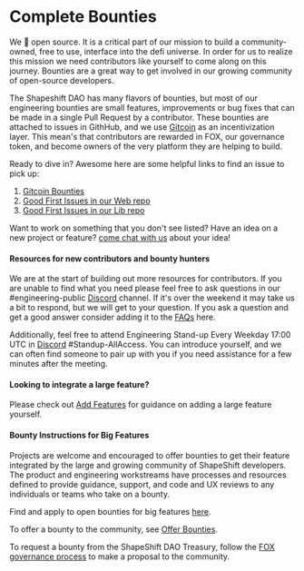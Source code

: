 # Complete Bounties

We :blue_heart: open source. It is a critical part of our mission to build a community-owned, 
free to use, interface into the defi universe. In order for us to realize this mission we need contributors like
yourself to come along on this journey. Bounties are a great way to get involved in our growing 
community of open-source developers.

The Shapeshift DAO has many flavors of bounties, but most of our engineering bounties are small 
features, improvements or bug fixes that can be made in a single Pull Request by a contributor.
These bounties are attached to issues in GithHub, and we use [Gitcoin](https://gitcoin.co/) as an 
incentivization layer. This mean's that contributors are rewarded in FOX, our governance token,
and become owners of the very platform they are helping to build.

Ready to dive in? Awesome here are some helpful links to find an issue to pick up:

1. [Gitcoin Bounties](https://gitcoin.co/shapeshift/bounties)
2. [Good First Issues in our Web repo](https://github.com/shapeshift/web/issues?q=is%3Aissue+is%3Aopen+label%3A%22good+first+issue%22)
3. [Good First Issues in our Lib repo](https://github.com/shapeshift/lib/issues?q=is%3Aissue+is%3Aopen+label%3A%22good+first+issue%22)

Want to work on something that you don't see listed? Have an idea on a new project or feature? [come chat with us](https://discord.gg/shapeshift) about your idea! 

#### Resources for new contributors and bounty hunters

We are at the start of building out more resources for contributors. If you are unable to find what you need please feel free to ask questions in our #engineering-public [Discord](https://discord.gg/shapeshift) channel. If it's over the weekend it may take us a bit to respond, but we will get to your question. If you ask a question and get a good answer consider adding it to the [FAQs](faq.md) here.
 
Additionally, feel free to attend Engineering Stand-up Every Weekday 17:00 UTC in [Discord](https://discord.gg/shapeshift) #Standup-AllAccess. You can introduce yourself, and we can often find someone to pair up with you if you need assistance for a few minutes after the meeting.

#### Looking to integrate a large feature?

Please check out [Add Features](integrators.md) for guidance on adding a large feature yourself.
 
#### Bounty Instructions for Big Features

Projects are welcome and encouraged to offer bounties to get their feature integrated by the large and growing community of ShapeShift developers. The product and engineering workstreams have processes and resources defined to provide guidance, support, and code and UX reviews to any individuals or teams who take on a bounty.

Find and apply to open bounties for big features [here](https://forum.shapeshift.com/tags/c/workstream-discussion/engineering/bounty).

To offer a bounty to the community, see [Offer Bounties](offer.md).

To request a bounty from the ShapeShift DAO Treasury, follow the [FOX governance process](https://forum.shapeshift.com/t/fox-governance-process/55) to make a proposal to the community.
